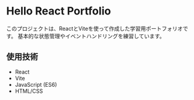 # Hello React Portfolio

このプロジェクトは、ReactとViteを使って作成した学習用ポートフォリオです。
基本的な状態管理やイベントハンドリングを練習しています。

## 使用技術

- React
- Vite
- JavaScript (ES6)
- HTML/CSS
